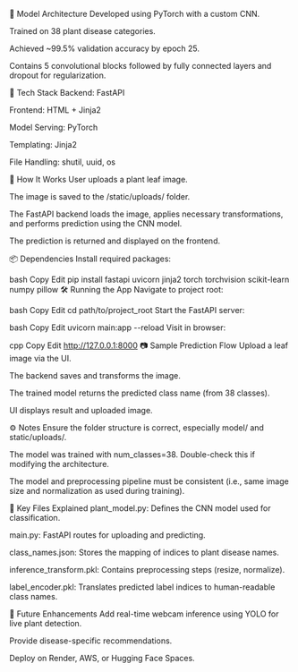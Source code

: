 🧠 Model Architecture
Developed using PyTorch with a custom CNN.

Trained on 38 plant disease categories.

Achieved ~99.5% validation accuracy by epoch 25.

Contains 5 convolutional blocks followed by fully connected layers and dropout for regularization.

🚀 Tech Stack
Backend: FastAPI

Frontend: HTML + Jinja2

Model Serving: PyTorch

Templating: Jinja2

File Handling: shutil, uuid, os

🌱 How It Works
User uploads a plant leaf image.

The image is saved to the /static/uploads/ folder.

The FastAPI backend loads the image, applies necessary transformations, and performs prediction using the CNN model.

The prediction is returned and displayed on the frontend.

📦 Dependencies
Install required packages:

bash
Copy
Edit
pip install fastapi uvicorn jinja2 torch torchvision scikit-learn numpy pillow
🛠️ Running the App
Navigate to project root:

bash
Copy
Edit
cd path/to/project_root
Start the FastAPI server:

bash
Copy
Edit
uvicorn main:app --reload
Visit in browser:

cpp
Copy
Edit
http://127.0.0.1:8000
📷 Sample Prediction Flow
Upload a leaf image via the UI.

The backend saves and transforms the image.

The trained model returns the predicted class name (from 38 classes).

UI displays result and uploaded image.

⚙️ Notes
Ensure the folder structure is correct, especially model/ and static/uploads/.

The model was trained with num_classes=38. Double-check this if modifying the architecture.

The model and preprocessing pipeline must be consistent (i.e., same image size and normalization as used during training).

📁 Key Files Explained
plant_model.py: Defines the CNN model used for classification.

main.py: FastAPI routes for uploading and predicting.

class_names.json: Stores the mapping of indices to plant disease names.

inference_transform.pkl: Contains preprocessing steps (resize, normalize).

label_encoder.pkl: Translates predicted label indices to human-readable class names.

🧪 Future Enhancements
Add real-time webcam inference using YOLO for live plant detection.

Provide disease-specific recommendations.

Deploy on Render, AWS, or Hugging Face Spaces.

